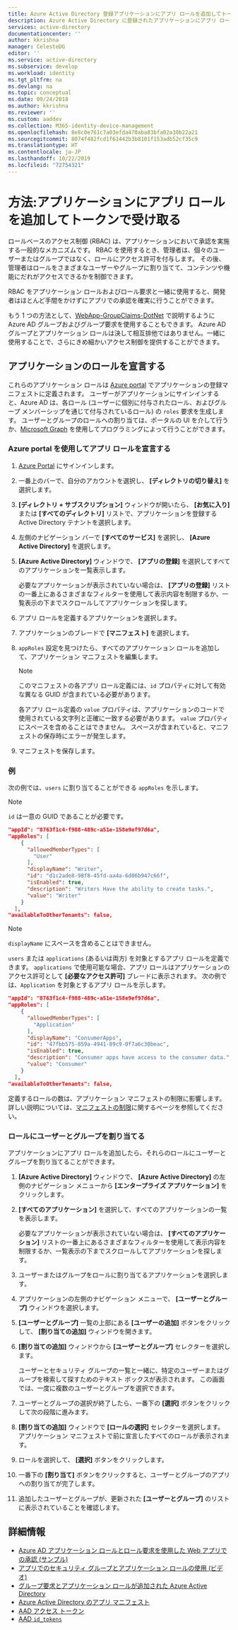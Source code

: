 ```yaml
---
title: Azure Active Directory 登録アプリケーションにアプリ ロールを追加してトークンで受け取る方法
description: Azure Active Directory に登録されたアプリケーションにアプリ ロールを追加し、それらのロールにユーザーとグループを割り当てて、トークンの `roles` 要求で受け取る方法について説明します。
services: active-directory
documentationcenter: ''
author: kkrishna
manager: CelesteDG
editor: ''
ms.service: active-directory
ms.subservice: develop
ms.workload: identity
ms.tgt_pltfrm: na
ms.devlang: na
ms.topic: conceptual
ms.date: 09/24/2018
ms.author: kkrishna
ms.reviewer: ''
ms.custom: aaddev
ms.collection: M365-identity-device-management
ms.openlocfilehash: 8e8c0e761c7a03efda470aba83bfa02a30b22a21
ms.sourcegitcommit: 8074f482fcd1f61442b3b8101f153adb52cf35c9
ms.translationtype: HT
ms.contentlocale: ja-JP
ms.lasthandoff: 10/22/2019
ms.locfileid: "72754321"
---
```

# <a name="how-to-add-app-roles-in-your-application-and-receive-them-in-the-token"></a>方法:アプリケーションにアプリ ロールを追加してトークンで受け取る

ロールベースのアクセス制御 (RBAC) は、アプリケーションにおいて承認を実施する一般的なメカニズムです。 RBAC を使用するとき、管理者は、個々のユーザーまたはグループではなく、ロールにアクセス許可を付与します。 その後、管理者はロールをさまざまなユーザーやグループに割り当てて、コンテンツや機能にだれがアクセスできるかを制御できます。

RBAC をアプリケーション ロールおよびロール要求と一緒に使用すると、開発者はほとんど手間をかけずにアプリでの承認を確実に行うことができます。

もう 1 つの方法として、[WebApp-GroupClaims-DotNet](https://github.com/Azure-Samples/WebApp-GroupClaims-DotNet) で説明するように Azure AD グループおよびグループ要求を使用することもできます。 Azure AD グループとアプリケーション ロールは決して相互排他ではありません。一緒に使用することで、さらにきめ細かいアクセス制御を提供することができます。

## <a name="declare-roles-for-an-application"></a>アプリケーションのロールを宣言する

これらのアプリケーション ロールは [Azure portal](https://portal.azure.com) でアプリケーションの登録マニフェストに定義されます。  ユーザーがアプリケーションにサインインすると、Azure AD は、各ロール (ユーザーに個別に付与されたロール、およびグループ メンバーシップを通じて付与されているロール) の `roles` 要求を生成します。  ユーザーとグループのロールへの割り当ては、ポータルの UI を介して行うか、[Microsoft Graph](https://developer.microsoft.com/graph/docs/concepts/azuread-identity-access-management-concept-overview) を使用してプログラミングによって行うことができます。

### <a name="declare-app-roles-using-azure-portal"></a>Azure portal を使用してアプリ ロールを宣言する

1. [Azure Portal](https://portal.azure.com) にサインインします。
1. 一番上のバーで、自分のアカウントを選択し、 **[ディレクトリの切り替え]** を選択します。
1. **[ディレクトリ + サブスクリプション]** ウィンドウが開いたら、 **[お気に入り]** または **[すべてのディレクトリ]** リストで、アプリケーションを登録する Active Directory テナントを選択します。
1. 左側のナビゲーション バーで **[すべてのサービス]** を選択し、 **[Azure Active Directory]** を選択します。
1. **[Azure Active Directory]** ウィンドウで、 **[アプリの登録]** を選択してすべてのアプリケーションを一覧表示します。

     必要なアプリケーションが表示されていない場合は、 **[アプリの登録]** リストの一番上にあるさまざまなフィルターを使用して表示内容を制限するか、一覧表示の下までスクロールしてアプリケーションを探します。

1. アプリ ロールを定義するアプリケーションを選択します。
1. アプリケーションのブレードで **[マニフェスト]** を選択します。
1. `appRoles` 設定を見つけたら、すべてのアプリケーション ロールを追加して、アプリケーション マニフェストを編集します。

     > [!NOTE]
     > このマニフェストの各アプリ ロール定義には、`id` プロパティに対して有効な異なる GUID が含まれている必要があります。 
     > 
     > 各アプリ ロール定義の `value` プロパティは、アプリケーションのコードで使用されている文字列と正確に一致する必要があります。 `value` プロパティにスペースを含めることはできません。 スペースが含まれていると、マニフェストの保存時にエラーが発生します。
     
1. マニフェストを保存します。

### <a name="examples"></a>例

次の例では、`users` に割り当てることができる `appRoles` を示します。

> [!NOTE]
>`id` は一意の GUID であることが必要です。

```Json
"appId": "8763f1c4-f988-489c-a51e-158e9ef97d6a",
"appRoles": [
    {
      "allowedMemberTypes": [
        "User"
      ],
      "displayName": "Writer",
      "id": "d1c2ade8-98f8-45fd-aa4a-6d06b947c66f",
      "isEnabled": true,
      "description": "Writers Have the ability to create tasks.",
      "value": "Writer"
    }
  ],
"availableToOtherTenants": false,
```

> [!NOTE]
>`displayName` にスペースを含めることはできません。

`users` または `applications` (あるいは両方) を対象とするアプリ ロールを定義できます。 `applications` で使用可能な場合、アプリ ロールはアプリケーションのアクセス許可として **[必要なアクセス許可]** ブレードに表示されます。 次の例では、`Application` を対象とするアプリ ロールを示します。

```Json
"appId": "8763f1c4-f988-489c-a51e-158e9ef97d6a",
"appRoles": [
    {
      "allowedMemberTypes": [
        "Application"
      ],
      "displayName": "ConsumerApps",
      "id": "47fbb575-859a-4941-89c9-0f7a6c30beac",
      "isEnabled": true,
      "description": "Consumer apps have access to the consumer data.",
      "value": "Consumer"
    }
  ],
"availableToOtherTenants": false,
```

定義するロールの数は、アプリケーション マニフェストの制限に影響します。 詳しい説明については、[マニフェストの制限](https://docs.microsoft.com/azure/active-directory/develop/reference-app-manifest#manifest-limits)に関するページを参照してください。

### <a name="assign-users-and-groups-to-roles"></a>ロールにユーザーとグループを割り当てる

アプリケーションにアプリ ロールを追加したら、それらのロールにユーザーとグループを割り当てることができます。

1. **[Azure Active Directory]** ウィンドウで、 **[Azure Active Directory]** の左側のナビゲーション メニューから **[エンタープライズ アプリケーション]** をクリックします。
1. **[すべてのアプリケーション]** を選択して、すべてのアプリケーションの一覧を表示します。

     必要なアプリケーションが表示されていない場合は、 **[すべてのアプリケーション]** リストの一番上にあるさまざまなフィルターを使用して表示内容を制限するか、一覧表示の下までスクロールしてアプリケーションを探します。

1. ユーザーまたはグループをロールに割り当てるアプリケーションを選択します。
1. アプリケーションの左側のナビゲーション メニューで、 **[ユーザーとグループ]** ウィンドウを選択します。
1. **[ユーザーとグループ]** 一覧の上部にある **[ユーザーの追加]** ボタンをクリックして、 **[割り当ての追加]** ウィンドウを開きます。
1. **[割り当ての追加]** ウィンドウから **[ユーザーとグループ]** セレクターを選択します。

     ユーザーとセキュリティ グループの一覧と一緒に、特定のユーザーまたはグループを検索して探すためのテキスト ボックスが表示されます。 この画面では、一度に複数のユーザーとグループを選択できます。

1. ユーザーとグループの選択が終了したら、一番下の **[選択]** ボタンをクリックして次の段階に進みます。
1. **[割り当ての追加]** ウィンドウで **[ロールの選択]** セレクターを選択します。 アプリケーション マニフェストで前に宣言したすべてのロールが表示されます。
1. ロールを選択して、 **[選択]** ボタンをクリックします。
1. 一番下の **[割り当て]** ボタンをクリックすると、ユーザーとグループのアプリへの割り当てが完了します。
1. 追加したユーザーとグループが、更新された **[ユーザーとグループ]** のリストに表示されていることを確認します。

## <a name="more-information"></a>詳細情報

- [Azure AD アプリケーション ロールとロール要求を使用した Web アプリでの承認 (サンプル)](https://github.com/Azure-Samples/active-directory-dotnet-webapp-roleclaims)
- [アプリでのセキュリティ グループとアプリケーション ロールの使用 (ビデオ)](https://www.youtube.com/watch?v=V8VUPixLSiM)
- [グループ要求とアプリケーション ロールが追加された Azure Active Directory](https://cloudblogs.microsoft.com/enterprisemobility/2014/12/18/azure-active-directory-now-with-group-claims-and-application-roles)
- [Azure Active Directory のアプリ マニフェスト](https://docs.microsoft.com/azure/active-directory/develop/reference-app-manifest)
- [AAD アクセス トークン](access-tokens.md)
- [AAD `id_tokens`](id-tokens.md)
